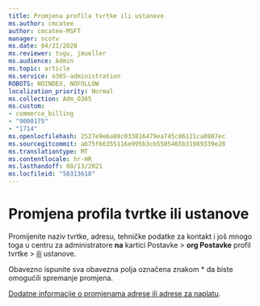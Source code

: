```yaml
---
title: Promjena profila tvrtke ili ustanove
ms.author: cmcatee
author: cmcatee-MSFT
manager: scotv
ms.date: 04/21/2020
ms.reviewer: tugu, jmueller
ms.audience: Admin
ms.topic: article
ms.service: o365-administration
ROBOTS: NOINDEX, NOFOLLOW
localization_priority: Normal
ms.collection: Adm_O365
ms.custom:
- commerce_billing
- "9000175"
- "1714"
ms.openlocfilehash: 2527e9e6a88c033816479ea745c86121ca0887ec
ms.sourcegitcommit: ab75f66355116e995b3cb5505465b31989339e28
ms.translationtype: MT
ms.contentlocale: hr-HR
ms.lasthandoff: 08/13/2021
ms.locfileid: "58313618"
---
```

# <a name="change-organization-profile"></a>Promjena profila tvrtke ili ustanove

Promijenite naziv tvrtke, adresu, tehničke podatke za kontakt i još mnogo toga u centru za administratore **na** kartici Postavke  >  **org Postavke** profil tvrtke  >  [ili](https://admin.microsoft.com/AdminPortal/Home#/Settings/OrganizationProfile/:/Settings/L1/OrganizationInformation) ustanove.

Obavezno ispunite sva obavezna polja označena znakom * da biste omogućili spremanje promjena.

[Dodatne informacije o promjenama adrese ili adrese za naplatu](https://docs.microsoft.com/microsoft-365/admin/manage/change-address-contact-and-more).
